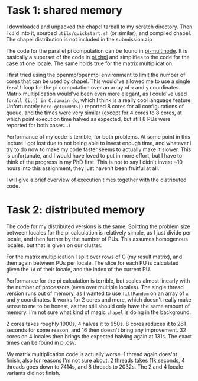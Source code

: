 # Task 1: shared memory

I downloaded and unpacked the chapel tarball to my scratch directory.
Then I `cd`'d into it, sourced `utils/quickstart.sh` (or similar), and compiled chapel.
The chapel distribution is not included in the submission.zip

The code for the parallel pi computation can be found in [pi-multinode](./pi-multinode.chpl).
It is basically a superset of the code in [pi.chpl](./pi.chpl) and simplifies to the code for the case of one locale.
The same holds true for the matrix multiplication.

I first tried using the openmp/openmpi environment to limit the number of cores that can be used by chapel.
This would've allowed me to use a single `forall` loop for the pi computation over an array of `x` and `y` coordinates.
Matrix multiplication would've been even more elegant, as I could've used `forall (i,j) in C.domain do`, which I think is a really cool language feature.
Unfortunately `here.getNumPUS()` reported 8 cores for all configurations of queue, and the times were very similar (except for 4 cores to 8 cores, at which point execution time halved as expected, but still 8 PUs were reported for both cases...)

Performance of my code is terrible, for both problems.
At some point in this lecture I got lost due to not being able to invest enough time, and whatever I try to do now to make my code faster seems to actually make it slower.
This is unfortunate, and I would have loved to put in more effort, but I have to think of the progress in my PhD first.
This is not to say I didn't invest ~10 hours into this assignment, they just haven't been fruitful at all.

I will give a brief overview of execution times together with the distributed code.

# Task 2: distributed memory

The code for my distributed versions is the same.
Splitting the problem size between locales for the pi calculation is relatively simple, as I just divide per locale, and then further by the number of PUs.
This assumes homogenous locales, but that is given on our cluster.

For the matrix multiplication I split over rows of C (my result matrix), and then again between PUs per locale.
The slice for each PU is calculated given the `id` of their locale, and the index of the current PU.

Performance for the pi calculation is terrible, but scales almost linearly with the number of processors (even over multiple locales).
The single thread version runs out of memory, as I wanted to use `fillRandom` on an array of `x` and `y` coordinates.
It works for 2 cores and more, which doesn't really make sense to me to be honest, as that still should only have the same amount of memory.
I'm not sure what kind of magic `chapel` is doing in the background.

2 cores takes roughly 1900s, 4 halves it to 950s.
8 cores reduces it to 261 seconds for some reason, and 16 then doesn't bring any improvement.
32 cores on 4 locales then brings the expected halving again at 131s.
The exact times can be found in [pi.csv](./pi.csv).

My matrix multiplication code is actually worse.
1 thread again does'nt finish, also for reasons I'm not sure about.
2 threads takes 11k seconds, 4 threads goes down to 7414s, and 8 threads to 2032s.
The 2 and 4 locale variants did not finish.